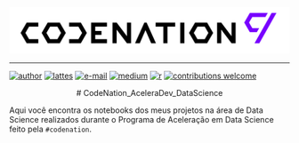 
<p align="center">
  <img src="/img/codenation_logo.png" >
</p>

---

[![author](https://img.shields.io/badge/autor-tsantunes-yellowgreen)](https://www.linkedin.com/in/tsantunes/)
[![lattes](https://img.shields.io/badge/lattes-tsantunes-lightgrey)](http://lattes.cnpq.br/4412029221635494)
[![e-mail](https://img.shields.io/badge/contact-e--mail-red)](tsantunes@gmail.com)
[![medium](https://img.shields.io/badge/blog-medium-success)](https://medium.com/@tsantunes)
[![r](https://img.shields.io/badge/r-R--4.0.0-informational)](https://cran.r-project.org/bin/windows/base/rtest.html)
[![contributions welcome](https://img.shields.io/badge/contributions-welcome-brightgreen.svg?style=flat)](https://github.com/tsantunes/CodeNation_AceleraDev_DataScience/issues)


<p align="center">
# CodeNation_AceleraDev_DataScience
</p>

Aqui você encontra os notebooks dos meus projetos na área de Data Science realizados durante o Programa de Aceleração em Data Science feito pela `#codenation`.





